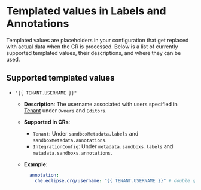 # Templated values in Labels and Annotations

Templated values are placeholders in your configuration that get replaced with actual data when the CR is processed. Below is a list of currently supported templated values, their descriptions, and where they can be used.

## Supported templated values

- `"{{ TENANT.USERNAME }}"`
    - **Description**: The username associated with users specified in [Tenant](../tenant-overview.md) under `Owners` and `Editors`.
    - **Supported in CRs**:
        - `Tenant`: Under `sandboxMetadata.labels` and `sandboxMetadata.annotations`.
        - `IntegrationConfig`: Under `metadata.sandboxs.labels` and `metadata.sandboxs.annotations`.
    - **Example**:

      ```yaml
        annotation:
          che.eclipse.org/username: "{{ TENANT.USERNAME }}" # double quotes are required
      ```
